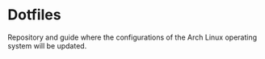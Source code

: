# Dotfiles
Repository and guide where the configurations of the Arch Linux operating system will be updated.
